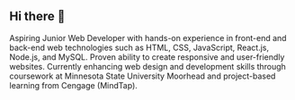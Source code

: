 ## Hi there 👋

Aspiring Junior Web Developer with hands-on experience in front-end and back-end web technologies such as
HTML, CSS, JavaScript, React.js, Node.js, and MySQL. Proven ability to create responsive and user-friendly
websites. Currently enhancing web design and development skills through coursework at Minnesota State
University Moorhead and project-based learning from Cengage (MindTap).
